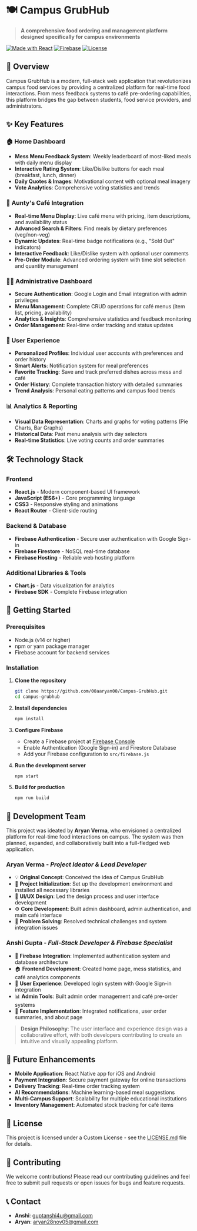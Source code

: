 # 🍽️ Campus GrubHub

> **A comprehensive food ordering and management platform designed specifically for campus environments**

[![Made with React](https://img.shields.io/badge/Made%20with-React-61DAFB?style=flat-square&logo=react)](https://reactjs.org/)
[![Firebase](https://img.shields.io/badge/Database-Firebase-FFCA28?style=flat-square&logo=firebase)](https://firebase.google.com/)
[![License](https://img.shields.io/badge/License-Custom-blue?style=flat-square)](./LICENSE.md)

## 📖 Overview

Campus GrubHub is a modern, full-stack web application that revolutionizes campus food services by providing a centralized platform for real-time food interactions. From mess feedback systems to café pre-ordering capabilities, this platform bridges the gap between students, food service providers, and administrators.

## ✨ Key Features

### 🏠 **Home Dashboard**
- **Mess Menu Feedback System**: Weekly leaderboard of most-liked meals with daily menu display
- **Interactive Rating System**: Like/Dislike buttons for each meal (breakfast, lunch, dinner)
- **Daily Quotes & Images**: Motivational content with optional meal imagery
- **Vote Analytics**: Comprehensive voting statistics and trends

### 🍕 **Aunty's Café Integration**
- **Real-time Menu Display**: Live café menu with pricing, item descriptions, and availability status
- **Advanced Search & Filters**: Find meals by dietary preferences (veg/non-veg)
- **Dynamic Updates**: Real-time badge notifications (e.g., "Sold Out" indicators)
- **Interactive Feedback**: Like/Dislike system with optional user comments
- **Pre-Order Module**: Advanced ordering system with time slot selection and quantity management

### 👨‍💼 **Administrative Dashboard**
- **Secure Authentication**: Google Login and Email integration with admin privileges
- **Menu Management**: Complete CRUD operations for café menus (item list, pricing, availability)
- **Analytics & Insights**: Comprehensive statistics and feedback monitoring
- **Order Management**: Real-time order tracking and status updates

### 👤 **User Experience**
- **Personalized Profiles**: Individual user accounts with preferences and order history
- **Smart Alerts**: Notification system for meal preferences
- **Favorite Tracking**: Save and track preferred dishes across mess and café
- **Order History**: Complete transaction history with detailed summaries
- **Trend Analysis**: Personal eating patterns and campus food trends

### 📊 **Analytics & Reporting**
- **Visual Data Representation**: Charts and graphs for voting patterns (Pie Charts, Bar Graphs)
- **Historical Data**: Past menu analysis with day selectors
- **Real-time Statistics**: Live voting counts and order summaries

## 🛠️ Technology Stack

### **Frontend**
- **React.js** - Modern component-based UI framework
- **JavaScript (ES6+)** - Core programming language
- **CSS3** - Responsive styling and animations
- **React Router** - Client-side routing

### **Backend & Database**
- **Firebase Authentication** - Secure user authentication with Google Sign-in
- **Firebase Firestore** - NoSQL real-time database
- **Firebase Hosting** - Reliable web hosting platform

### **Additional Libraries & Tools**
- **Chart.js** - Data visualization for analytics
- **Firebase SDK** - Complete Firebase integration

## 🚀 Getting Started

### Prerequisites
- Node.js (v14 or higher)
- npm or yarn package manager
- Firebase account for backend services

### Installation

1. **Clone the repository**
   ```bash
   git clone https://github.com/00aaryan00/Campus-GrubHub.git
   cd campus-grubhub
   ```

2. **Install dependencies**
   ```bash
   npm install
   ```

3. **Configure Firebase**
   - Create a Firebase project at [Firebase Console](https://console.firebase.google.com/)
   - Enable Authentication (Google Sign-in) and Firestore Database
   - Add your Firebase configuration to `src/firebase.js`

4. **Run the development server**
   ```bash
   npm start
   ```

5. **Build for production**
   ```bash
   npm run build
   ```

## 👥 Development Team

This project was ideated by **Aryan Verma**, who envisioned a centralized platform for real-time food interactions on campus. The system was then planned, expanded, and collaboratively built into a full-fledged web application.

### **Aryan Verma** - *Project Ideator & Lead Developer*
- 💡 **Original Concept**: Conceived the idea of Campus GrubHub
- 🚀 **Project Initialization**: Set up the development environment and installed all necessary libraries
- 🎨 **UI/UX Design**: Led the design process and user interface development
- ⚙️ **Core Development**: Built admin dashboard, admin authentication, and main café interface
- 🔧 **Problem Solving**: Resolved technical challenges and system integration issues

### **Anshi Gupta** - *Full-Stack Developer & Firebase Specialist*
- 🔐 **Firebase Integration**: Implemented authentication system and database architecture
- 🏠 **Frontend Development**: Created home page, mess statistics, and café analytics components
- 📱 **User Experience**: Developed login system with Google Sign-in integration
- 📊 **Admin Tools**: Built admin order management and café pre-order systems
- 🔔 **Feature Implementation**: Integrated notifications, user order summaries, and about page

> **Design Philosophy**: The user interface and experience design was a collaborative effort, with both developers contributing to create an intuitive and visually appealing platform.

## 🌟 Future Enhancements

- **Mobile Application**: React Native app for iOS and Android
- **Payment Integration**: Secure payment gateway for online transactions
- **Delivery Tracking**: Real-time order tracking system
- **AI Recommendations**: Machine learning-based meal suggestions
- **Multi-Campus Support**: Scalability for multiple educational institutions
- **Inventory Management**: Automated stock tracking for café items

## 📄 License

This project is licensed under a Custom License - see the [LICENSE.md](LICENSE.md) file for details.

## 🤝 Contributing

We welcome contributions! Please read our contributing guidelines and feel free to submit pull requests or open issues for bugs and feature requests.

## 📞 Contact

- **Anshi**: guptanshi4u@gmail.com
- **Aryan**: aryan28nov05@gmail.com